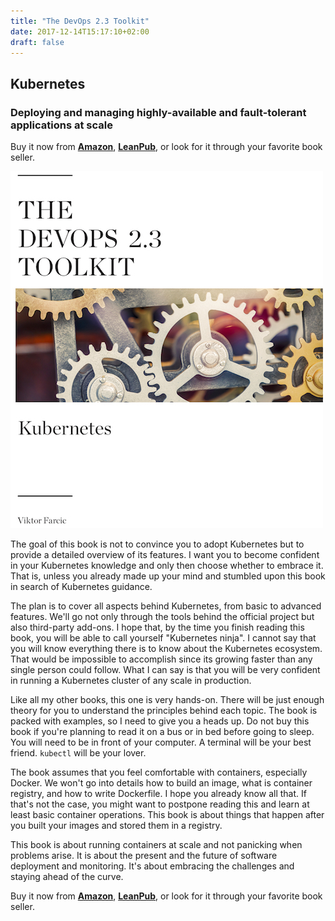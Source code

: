 ```yaml
---
title: "The DevOps 2.3 Toolkit"
date: 2017-12-14T15:17:10+02:00
draft: false
---
```


## Kubernetes

### Deploying and managing highly-available and fault-tolerant applications at scale

Buy it now from **[Amazon](https://amzn.to/2GvzDjy)**, **[LeanPub](https://leanpub.com/the-devops-2-3-toolkit)**, or look for it through your favorite book seller.

![](/img/devops23-smaller.jpg#floatright")

The goal of this book is not to convince you to adopt Kubernetes but to provide a detailed overview of its features. I want you to become confident in your Kubernetes knowledge and only then choose whether to embrace it. That is, unless you already made up your mind and stumbled upon this book in search of Kubernetes guidance.

The plan is to cover all aspects behind Kubernetes, from basic to advanced features. We'll go not only through the tools behind the official project but also third-party add-ons. I hope that, by the time you finish reading this book, you will be able to call yourself "Kubernetes ninja". I cannot say that you will know everything there is to know about the Kubernetes ecosystem. That would be impossible to accomplish since its growing faster than any single person could follow. What I can say is that you will be very confident in running a Kubernetes cluster of any scale in production.

Like all my other books, this one is very hands-on. There will be just enough theory for you to understand the principles behind each topic. The book is packed with examples, so I need to give you a heads up. Do not buy this book if you're planning to read it on a bus or in bed before going to sleep. You will need to be in front of your computer. A terminal will be your best friend. `kubectl` will be your lover.

The book assumes that you feel comfortable with containers, especially Docker. We won't go into details how to build an image, what is container registry, and how to write Dockerfile. I hope you already know all that. If that's not the case, you might want to postpone reading this and learn at least basic container operations. This book is about things that happen after you built your images and stored them in a registry.

This book is about running containers at scale and not panicking when problems arise. It is about the present and the future of software deployment and monitoring. It's about embracing the challenges and staying ahead of the curve.

Buy it now from **[Amazon](https://amzn.to/2GvzDjy)**, **[LeanPub](https://leanpub.com/the-devops-2-3-toolkit)**, or look for it through your favorite book seller.
